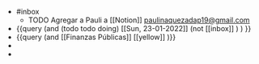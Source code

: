 - #inbox
	- TODO Agregar a  Pauli a [[Notion]]  paulinaquezadap19@gmail.com
- {{query (and (todo todo doing) [[Sun, 23-01-2022]] (not [[inbox]] ) ) }}
- {{query (and [[Finanzas Públicas]] [[yellow]] )}}
-
-